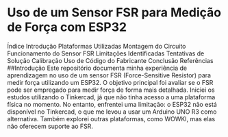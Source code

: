 # Uso de um Sensor FSR para Medição de Força com ESP32
Índice
Introdução
Plataformas Utilizadas
Montagem do Circuito
Funcionamento do Sensor FSR
Limitações Identificadas
Tentativas de Solução
Calibração
Uso de Código do Fabricante
Conclusão
Referências
##Introdução
Este repositório documenta minha experiência de aprendizagem no uso de um sensor FSR (Force-Sensitive Resistor) para medir força utilizando um ESP32. O objetivo principal foi avaliar se o FSR pode ser empregado para medir força de forma mais detalhada.
Iniciei os estudos utilizando o Tinkercad, já que não tinha acesso a uma plataforma física no momento. No entanto, enfrentei uma limitação: o ESP32 não está disponível no Tinkercad, o que me levou a usar um Arduino UNO R3 como alternativa. Também explorei outras plataformas, como WOWKI, mas elas não oferecem suporte ao FSR.

